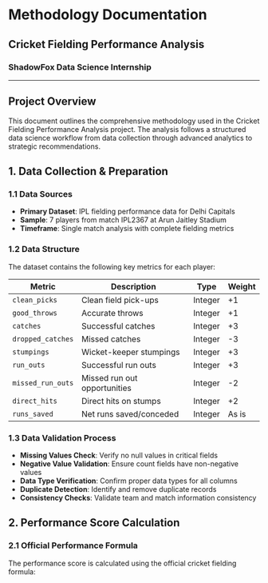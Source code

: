 # Methodology Documentation
## Cricket Fielding Performance Analysis
### ShadowFox Data Science Internship

---

## Project Overview

This document outlines the comprehensive methodology used in the Cricket Fielding Performance Analysis project. The analysis follows a structured data science workflow from data collection through advanced analytics to strategic recommendations.

## 1. Data Collection & Preparation

### 1.1 Data Sources
- **Primary Dataset**: IPL fielding performance data for Delhi Capitals
- **Sample**: 7 players from match IPL2367 at Arun Jaitley Stadium
- **Timeframe**: Single match analysis with complete fielding metrics

### 1.2 Data Structure
The dataset contains the following key metrics for each player:

| Metric | Description | Type | Weight |
|--------|-------------|------|---------|
| `clean_picks` | Clean field pick-ups | Integer | +1 |
| `good_throws` | Accurate throws | Integer | +1 |
| `catches` | Successful catches | Integer | +3 |
| `dropped_catches` | Missed catches | Integer | -3 |
| `stumpings` | Wicket-keeper stumpings | Integer | +3 |
| `run_outs` | Successful run outs | Integer | +3 |
| `missed_run_outs` | Missed run out opportunities | Integer | -2 |
| `direct_hits` | Direct hits on stumps | Integer | +2 |
| `runs_saved` | Net runs saved/conceded | Integer | As is |

### 1.3 Data Validation Process
- **Missing Values Check**: Verify no null values in critical fields
- **Negative Value Validation**: Ensure count fields have non-negative values
- **Data Type Verification**: Confirm proper data types for all columns
- **Duplicate Detection**: Identify and remove duplicate records
- **Consistency Checks**: Validate team and match information consistency

## 2. Performance Score Calculation

### 2.1 Official Performance Formula
The performance score is calculated using the official cricket fielding formula:
